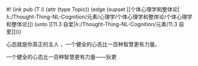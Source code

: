 #! (ink pub (T i) (attr (type Topic)) (edge (supset [[个体心理学和整体论|λ:/Thought-Thing-NL-Cognition/元素/心理学/个体心理学和整体论/个体心理学和整体论]]) (unto [[11.3 自爱|λ:/Thought-Thing-NL-Cognition/元素/11.3 自爱]])))

心态就是你真正的主人 ，一个健全的心态比一百种智慧更有力量。

一个健全的心态比一百种智慧更有力量——​狄更​​​